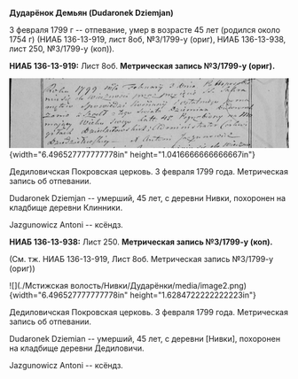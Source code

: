 **Дударёнок Демьян (Dudaronek Dziemjan)**

3 февраля 1799 г -- отпевание, умер в возрасте 45 лет (родился около
1754 г) (НИАБ 136-13-919, лист 8об, №3/1799-у (ориг), НИАБ 136-13-938,
лист 250, №3/1799-у (коп)).

**НИАБ 136-13-919:** Лист 8об. **Метрическая запись №3/1799-у (ориг).**

![](./media/7dbdddb5fe7d7f65dece387f315a7d8430bb762a.png){width="6.496527777777778in"
height="1.0416666666666667in"}

Дедиловичская Покровская церковь. 3 февраля 1799 года. Метрическая
запись об отпевании.

Dudaronek Dziemjan -- умерший, 45 лет, с деревни Нивки, похоронен на
кладбище деревни Клинники.

Jazgunowicz Antoni -- ксёндз.

**НИАБ 136-13-938:** Лист 250. **Метрическая запись №3/1799-у (коп).**

(См. тж. НИАБ 136-13-919, Лист 8об. Метрическая запись №3/1799-у (ориг))

![](./Мстижская волость/Нивки/Дударёнки/media/image2.png){width="6.496527777777778in"
height="1.6284722222222223in"}

Дедиловичская Покровская церковь. 3 февраля 1799 года. Метрическая
запись об отпевании.

Dudaronek Dziemian -- умерший, 45 лет, с деревни \[Нивки\], похоронен на
кладбище деревни Дедиловичи.

Jazgunowicz Antoni -- ксёндз.

